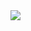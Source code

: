 <div id="lightgallery" class="masonry-grid">
  <a href="001.jpg" data-sub-html="帅气的奶豚" loading="lazy">
    <img src="001.jpg" />
  </a>
</div>
